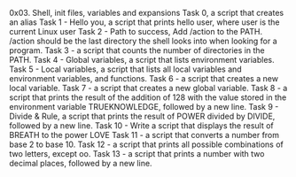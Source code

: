 0x03. Shell, init files, variables and expansions
Task 0, a script that creates an alias
Task 1 - Hello you, a script that prints hello user, where user is the current Linux user
Task 2 - Path to success, Add /action to the PATH. /action should be the last directory the shell looks into when looking for a program.
Task 3 - a script that counts the number of directories in the PATH.
Task 4 - Global variables, a script that lists environment variables.
Task 5 - Local variables, a script that lists all local variables and environment variables, and functions.
Task 6 - a script that creates a new local variable.
Task 7 - a script that creates a new global variable.
Task 8 - a script that prints the result of the addition of 128 with the value stored in the environment variable TRUEKNOWLEDGE, followed by a new line.
Task 9 - Divide & Rule, a script that prints the result of POWER divided by DIVIDE, followed by a new line.
Task 10 - Write a script that displays the result of BREATH to the power LOVE
Task 11 - a script that converts a number from base 2 to base 10.
Task 12 - a script that prints all possible combinations of two letters, except oo.
Task 13 - a script that prints a number with two decimal places, followed by a new line.
